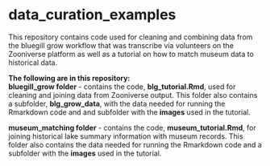 # data_curation_examples

This repository contains code used for cleaning and combining data from the bluegill grow workflow that was transcribe via volunteers on the Zooniverse platform as well as a tutorial on how to match museum data to historical data. 

**The following are in this repository:**  
**bluegill_grow folder** - contains the code, **blg_tutorial.Rmd**, used for cleaning and joining data from Zooniverse output. This folder also contains a subfolder, **blg_grow_data**, with the data needed for running the Rmarkdown code and and subfolder with the **images** used in the tutorial. 

**museum_matching folder** - contains the code, **museum_tutorial.Rmd**, for joining historical lake summary information with museum records. This folder also contains the data needed for running the Rmarkdown code and a subfolder with the **images** used in the tutorial. 


